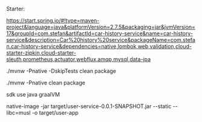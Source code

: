 Starter:

https://start.spring.io/#!type=maven-project&language=java&platformVersion=2.7.5&packaging=jar&jvmVersion=17&groupId=com.stefan&artifactId=car-history-service&name=car-history-service&description=Car%20history%20service&packageName=com.stefan.car-history-service&dependencies=native,lombok,web,validation,cloud-starter-zipkin,cloud-starter-sleuth,prometheus,actuator,webflux,amqp,mysql,data-jpa


./mvnw -Pnative -DskipTests clean package

./mvnw -Pnative clean package

sdk use java graalVM

native-image -jar target/user-service-0.0.1-SNAPSHOT.jar --static --libc=musl -o target/user-app
